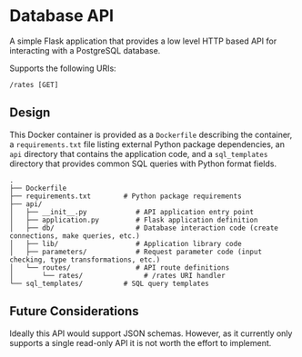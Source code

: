 # Database API

A simple Flask application that provides a low level HTTP based API for interacting with a PostgreSQL database.

Supports the following URIs:
```
/rates [GET]
```

## Design

This Docker container is provided as a `Dockerfile` describing the container, a `requirements.txt` file listing external Python package dependencies, an `api` directory that contains the application code, and a `sql_templates` directory that provides common SQL queries with Python format fields.

```
.
├── Dockerfile
├── requirements.txt        # Python package requirements
├── api/
│   ├── __init__.py            # API application entry point
│   ├── application.py         # Flask application definition
│   ├── db/                    # Database interaction code (create connections, make queries, etc.)
│   ├── lib/                   # Application library code
│   ├── parameters/            # Request parameter code (input checking, type transformations, etc.)
│   └── routes/                # API route definitions
│       └── rates/               # /rates URI handler
└── sql_templates/          # SQL query templates
```

## Future Considerations

Ideally this API would support JSON schemas. However, as it currently only supports a single read-only API it is not worth the effort to implement.
